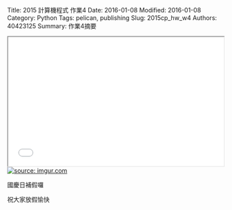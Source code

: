 Title: 2015 計算機程式 作業4
Date: 2016-01-08
Modified: 2016-01-08
Category: Python
Tags: pelican, publishing
Slug: 2015cp_hw_w4
Authors: 40423125
Summary: 作業4摘要
<iframe src="w4.html" width="500" height="300"></iframe>
<a href="http://imgur.com/Ej6bnA4"><img src="http://i.imgur.com/Ej6bnA4.jpg" title="source: imgur.com" /></a>

<font cokor-red>國慶日補假囉</font>


<a>祝大家放假愉快</a>